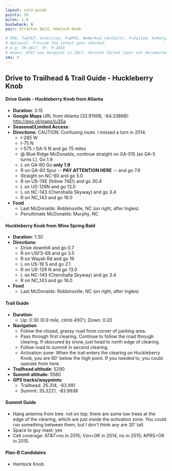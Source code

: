 ```yaml
---
layout: sota-guide
points: 10
miles: 1.0
bushwhack: N
pair: Stratton Bald, Hemlock Knob

# SMS: T=AT&T, V=Verizon, P=APRS. W=Worked (default), F=Failed, M=Marginal (some failed).
# Optional: Provide the latest year checked.
# e.g: TM-2017, VF, P-2016
# means: AT&T was marginal in 2017, Verizon failed (year not documented), APRS worked in 2016.
sms: Y
---
```

Drive to Trailhead & Trail Guide - Huckleberry Knob
--------------------------------------------------------
#### Drive Guide - Huckleberry Knob from Atlanta

* **Duration**: 3:15
* **Google Maps** URL from Atlanta (33.91998, -84.33898): http://goo.gl/maps/lu3Sa
* **Seasonal/Limited Access**:
* **Directions**: CAUTION: Confusing route.  I missed a turn in 2014.
    * I-285 W
    * I-75 N
    * I-575 / GA-5 N and go 75 miles
    * @ Blue Ridge McDonalds, continue straight on GA-515 (as GA-5 turns L). Go 1.9
    * L on GA-60 Go **only 1.9**
    * R on GA-60 Spur -- **PAY ATTENTION HERE** -- and go 7.6 
    * Straight on NC-60 and go 5.0
    * R on US-74E (follow 74E!) and go 30.4
    * L on US-129N and go 13.0
    * L on NC-143 (Cherohalla Skyway) and go 3.4
    * R on NC_143 and go 16.0
* **Food**
    * Last McDonalds: Robbinsville, NC (on right, after Ingles)
    * Penultimate McDonalds: Murphy, NC

#### Huckleberry Knob from Wine Spring Bald
* **Duration**: 1:30
* **Directions**:
    * Drive downhill and go 0.7
    * R on USFS-69 and go 3.5
    * R on Wayah Rd and go 19
    * L on US-19 S and go 2.1
    * R on US-129 N and go 13.0
    * L on NC-143 (Cherohalla Skyway) and go 3.4
    * R on NC_143 and go 16.0
* **Food**
    * Last McDonalds: Robbinsville, NC (on right, after Ingles)

#### Trail Guide

* **Duration**: 
  * Up: 0:30 (0.9 mile, climb 400'); Down: 0:20
* **Navigation**
    * Follow the closed, grassy road from corner of parking area.
    * Pass through first clearing.  Continue to follow the road through clearing.  If obscured by snow, just head to north edge of clearing.
    * Follow road to summit in second clearing.
    * Activation zone: When the trail enters the clearing on Huckleberry Knob, you are 60' below the high point.  If you needed to, you could operate from here.
* **Trailhead altitude**: 5290
* **Summit altitude**: 5580
* **GPS tracks/waypoints**:
    * Trailhead: 35.314, -83.991
    * Summit: 35.3221, -83.9938

#### Summit Guide

* Hang antenna from tree: not on top; there are some low trees at the edge of the clearing, which are just inside the activation zone.  You could run something between them, but I don't think any are 30' tall.
* Space to guy mast: yes
* Cell coverage: AT&T=no in 2015; Vzn=OK in 2014, no in 2015; APRS=OK in 2015.

#### Plan-B Candidates

* Hemlock Knob

